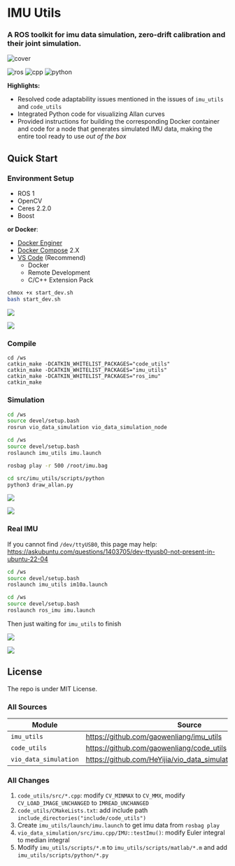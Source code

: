 # IMU Utils

### A ROS toolkit for imu data simulation, zero-drift calibration and their joint simulation.

![cover](./assets/cover)

![ros](./assets/ros.svg)
![cpp](./assets/cpp.svg)
![python](./assets/python.svg)

**Highlights:**

- Resolved code adaptability issues mentioned in the issues of `imu_utils` and `code_utils`
- Integrated Python code for visualizing Allan curves
- Provided instructions for building the corresponding Docker container and code for a node that generates simulated IMU data, making the entire tool ready to use *out of the box*

## Quick Start

### Environment Setup

- ROS 1
- OpenCV
- Ceres 2.2.0
- Boost

**or Docker**:

- [Docker Enginer](https://docs.docker.com/engine/install/)
- [Docker Compose](https://docs.docker.com/compose/install/) 2.X 
- [VS Code](https://code.visualstudio.com/) (Recommend)
    - Docker
    - Remote Development
    - C/C++ Extension Pack

```bash
chmox +x start_dev.sh
bash start_dev.sh
```

![](./assets/vsc.png)

![](./assets/wssrc.png)

### Compile

```
cd /ws
catkin_make -DCATKIN_WHITELIST_PACKAGES="code_utils" 
catkin_make -DCATKIN_WHITELIST_PACKAGES="imu_utils"
catkin_make -DCATKIN_WHITELIST_PACKAGES="ros_imu"
catkin_make
```

### Simulation

```bash
cd /ws
source devel/setup.bash
rosrun vio_data_simulation vio_data_simulation_node
```

```bash
cd /ws
source devel/setup.bash
roslaunch imu_utils imu.launch
```

```bash
rosbag play -r 500 /root/imu.bag
```

```bash
cd src/imu_utils/scripts/python
python3 draw_allan.py
```

![](./assets/sim.png)

![](./assets/simsim.png)

### Real IMU

If you cannot find `/dev/ttyUSB0`, this page may help: https://askubuntu.com/questions/1403705/dev-ttyusb0-not-present-in-ubuntu-22-04

```bash
cd /ws
source devel/setup.bash
roslaunch imu_utils im10a.launch
```

```bash
cd /ws
source devel/setup.bash
roslaunch ros_imu imu.launch
```

Then just waiting for `imu_utils` to finish

![](./assets/imu.png)

![](./assets/imusim.png)

## License

The repo is under MIT License.

### All Sources

| Module | Source | Licence |
| - | - | - |
|`imu_utils`|https://github.com/gaowenliang/imu_utils| MIT |
|`code_utils`|https://github.com/gaowenliang/code_utils| N/A |
|`vio_data_simulation`|https://github.com/HeYijia/vio_data_simulation/tree/ros_version| N/A|

### All Changes

1. `code_utils/src/*.cpp`: modify `CV_MINMAX` to `CV_MMX`, modify `CV_LOAD_IMAGE_UNCHANGED` to `IMREAD_UNCHANGED`
2. `code_utils/CMakeLists.txt`: add include path `include_directories("include/code_utils")`
3. Create `imu_utils/launch/imu.launch` to get imu data from `rosbag play`
4. `vio_data_simulation/src/imu.cpp/IMU::testImu()`: modify Euler integral to median integral
5. Modify `imu_utils/scripts/*.m` to `imu_utils/scripts/matlab/*.m` and add `imu_utils/scripts/python/*.py`
